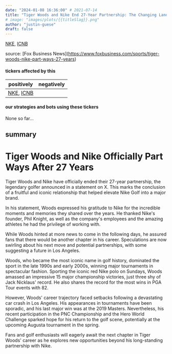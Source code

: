 ```yaml
---
date: "2024-01-08 16:36:00" # 2021-07-14
title: "Tiger Woods and Nike End 27-Year Partnership: The Changing Landscape of Sports Sponsorships"
# image: "images/plots/{{titleSlag}}.png"
author: "justin-guese"
draft: false
---
```

<a href='https://finance.yahoo.com/quote/NKE' target='_blank'>NKE</a>, <a href='https://finance.yahoo.com/quote/ICNB' target='_blank'>ICNB</a> 

source: [Fox Business News](<a href='https://www.foxbusiness.com/sports/tiger-woods-nike-part-ways-27-years' target='_blank'>https://www.foxbusiness.com/sports/tiger-woods-nike-part-ways-27-years</a>)

#### tickers affected by this

| positively | negatively |
|------------|------------
| <a href='https://finance.yahoo.com/quote/NKE' target='_blank'>NKE</a>, <a href='https://finance.yahoo.com/quote/ICNB' target='_blank'>ICNB</a> |  |

#### our strategies and bots using these tickers

None so far...

## summary

# Tiger Woods and Nike Officially Part Ways After 27 Years

Tiger Woods and Nike have officially ended their 27-year partnership, the legendary golfer announced in a statement on X. This marks the conclusion of a fruitful and iconic relationship that helped elevate Nike Golf into a major brand.

In his statement, Woods expressed his gratitude to Nike for the incredible moments and memories they shared over the years. He thanked Nike's founder, Phil Knight, as well as the company's employees and the amazing athletes he had the privilege of working with.

While Woods hinted at more news to come in the following days, he assured fans that there would be another chapter in his career. Speculations are now swirling about his next move and potential partnerships, with some suggesting a future in Los Angeles.

Woods, who became the most iconic name in golf history, dominated the sport in the late 1990s and early 2000s, winning major tournaments in spectacular fashion. Sporting the iconic red Nike polo on Sundays, Woods amassed an impressive 15 major championship victories, just three shy of Jack Nicklaus' record. He also shares the record for the most wins in PGA Tour events with 82.

However, Woods' career trajectory faced setbacks following a devastating car crash in Los Angeles. His appearances in tournaments have been sporadic, and his last major win was at the 2019 Masters. Nevertheless, his recent participation in the PNC Championship and the Hero World Challenge sparked hope for his return to the golf scene, potentially at the upcoming Augusta tournament in the spring.

Fans and golf enthusiasts will eagerly await the next chapter in Tiger Woods' career as he explores new opportunities beyond his long-standing partnership with Nike.